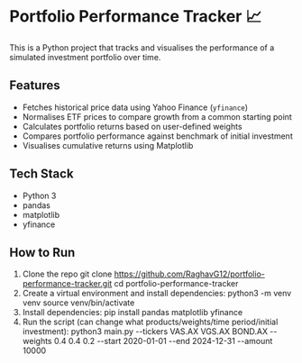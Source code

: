 # Portfolio Performance Tracker 📈

This is a Python project that tracks and visualises the performance of a simulated investment portfolio over time.

## Features

- Fetches historical price data using Yahoo Finance (`yfinance`)
- Normalises ETF prices to compare growth from a common starting point
- Calculates portfolio returns based on user-defined weights
- Compares portfolio performance against benchmark of initial investment
- Visualises cumulative returns using Matplotlib

## Tech Stack

- Python 3
- pandas
- matplotlib
- yfinance

## How to Run

1. Clone the repo
   git clone https://github.com/RaghavG12/portfolio-performance-tracker.git
   cd portfolio-performance-tracker
2. Create a virtual environment and install dependencies:
   python3 -m venv venv
   source venv/bin/activate
3. Install dependencies:
   pip install pandas matplotlib yfinance
4. Run the script (can change what products/weights/time period/initial investment):
   python3 main.py --tickers VAS.AX VGS.AX BOND.AX --weights 0.4 0.4 0.2 --start 2020-01-01 --end 2024-12-31 --amount 10000
